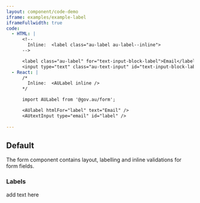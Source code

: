```yaml
---
layout: component/code-demo
iframe: examples/example-label
iframeFullwidth: true
code:
  - HTML: |
      <!--
        Inline:  <label class="au-label au-label--inline">
      -->

      <label class="au-label" for="text-input-block-label">Email</label>
      <input type="text" class="au-text-input" id="text-input-block-label" name="text-input-block-label">
  - React: |
      /*
        Inline:  <AULabel inline />
      */

      import AULabel from '@gov.au/form';

      <AUlabel htmlFor="label" text="Email" />
      <AUtextInput type="email" id="label" />
       
---
```

## Default

The form component contains layout, labelling and inline validations for form fields.

### Labels

add text here
